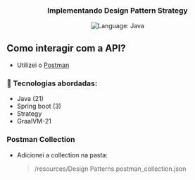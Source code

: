 <h3 align="center">
  Implementando Design Pattern Strategy
</h3>

<p align="center">
  <img alt="Language: Java" src="https://img.shields.io/badge/language-java-green">
</p>

## Como interagir com a API?
- Utilizei o [Postman](https://www.postman.com/downloads/)

### :rocket: Tecnologias abordadas:

- Java (21)
- Spring boot (3)
- Strategy
- GraalVM-21

### Postman Collection
- Adicionei a collection na pasta:
  
  > /resources/Design Patterns.postman_collection.json 
